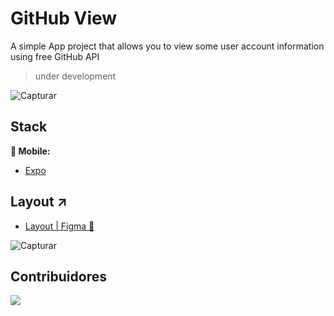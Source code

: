 # GitHub View

A simple App project that allows you to view some user account information using free GitHub API
> under development

![Capturar](https://github.com/lucasramallo/github-dashboard/assets/108425719/a5484de4-3c15-4c27-97ac-02a8c98ea5be)

## Stack 

**📱 Mobile:**

- [Expo](https://github.com/expo/expo)
## Layout ↗

- [Layout | Figma 🎨](https://www.figma.com/file/5xwPdCcM7ycwktVmURzmGN/GitHub-App?type=design&node-id=2%3A420&t=42a6gszAWUEeXj3z-1)

![Capturar](https://github.com/lucasramallo/github-dashboard/assets/108425719/a974be41-396c-4ae4-82f9-4cf4e84461a4)

## Contribuidores

<a href="https://github.com/diego3g/rsxp-2023/graphs/contributors">
  <img src="https://contrib.rocks/image?repo=lucasramallo/github-dashboard" />
</a>
